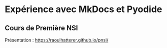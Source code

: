 # Expérience avec MkDocs et Pyodide

## Cours de Première NSI 

Présentation : https://raoulhatterer.github.io/pnsi/
